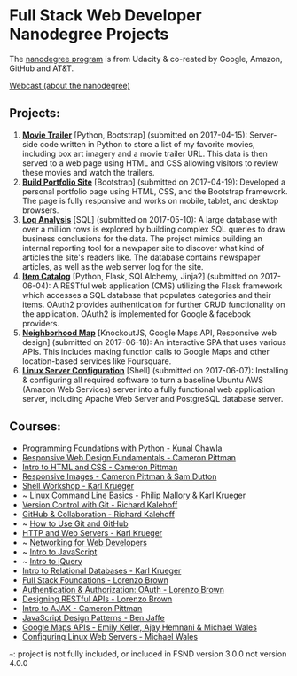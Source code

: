 # Full Stack Web Developer Nanodegree Projects
The [nanodegree program](https://www.udacity.com/course/full-stack-web-developer-nanodegree--nd004) is from Udacity & co-reated by Google, Amazon, GitHub and AT&T.

[Webcast (about the nanodegree)](https://github.com/udacity/ipnd-webcasts/tree/master/Intro-To-Other-Nanodegrees/Full-Stack-Web-Developer)


## Projects:
1. [**Movie Trailer**](https://hossam-magdy.github.io/fsnd-projects/1.MovieTrailer) [Python, Bootstrap] (submitted on 2017-04-15): Server-side code written in Python to store a list of my favorite movies, including box art imagery and a movie trailer URL. This data is then served to a web page using HTML and CSS allowing visitors to review these movies and watch the trailers.
2. [**Build Portfolio Site**](https://hossam-magdy.github.io/fsnd-projects/2.BuildPortfolioSite) [Bootstrap] (submitted on 2017-04-19): Developed a personal portfolio page using HTML, CSS, and the Bootstrap framework. The page is fully responsive and works on mobile, tablet, and desktop browsers.
3. [**Log Analysis**](https://hossam-magdy.github.io/fsnd-projects/3.LogAnalysis) [SQL] (submitted on 2017-05-10): A  large database with over a million rows is explored by building complex SQL queries to draw business conclusions for the data. The project mimics building an internal reporting tool for a newpaper site to discover what kind of articles the site's readers like. The database contains newspaper articles, as well as the web server log for the site.
4. [**Item Catalog**](https://hossam-magdy.github.io/fsnd-projects/4.ItemCatalog) [Python, Flask, SQLAlchemy, Jinja2] (submitted on 2017-06-04): A RESTful web application (CMS) utilizing the Flask framework which accesses a SQL database that populates categories and their items. OAuth2 provides authentication for further CRUD functionality on the application. OAuth2 is implemented for Google & facebook providers.
5. [**Neighborhood Map**](https://hossam-magdy.github.io/fsnd-projects/5.NeighborhoodMap) [KnockoutJS, Google Maps API, Responsive web design] (submitted on 2017-06-18): An interactive SPA that uses various APIs. This includes making function calls to Google Maps and other location-based services like Foursquare.
6. [**Linux Server Configuration**](https://hossam-magdy.github.io/fsnd-projects/6.LinuxServerConfiguration) [Shell] (submitted on 2017-06-07): Installing & configuring all required software to turn a baseline Ubuntu AWS (Amazon Web Services) server into a fully functional web application server, including Apache Web Server and PostgreSQL database server.


## Courses:
- [Programming Foundations with Python - Kunal Chawla](https://www.udacity.com/course/programming-foundations-with-python--ud036)
- [Responsive Web Design Fundamentals - Cameron Pittman](https://www.udacity.com/course/responsive-web-design-fundamentals--ud893)
- [Intro to HTML and CSS - Cameron Pittman](https://www.udacity.com/course/intro-to-html-and-css--ud304)
- [Responsive Images - Cameron Pittman & Sam Dutton](https://www.udacity.com/course/responsive-images--ud882)
- [Shell Workshop - Karl Krueger](https://www.udacity.com/course/shell-workshop--ud206)
- ~ [Linux Command Line Basics - Philip Mallory & Karl Krueger](https://www.udacity.com/course/linux-command-line-basics--ud595)
- [Version Control with Git - Richard Kalehoff](https://www.udacity.com/course/version-control-with-git--ud123)
- [GitHub & Collaboration - Richard Kalehoff](https://www.udacity.com/course/github-collaboration--ud456)
- ~ [How to Use Git and GitHub](https://www.udacity.com/course/how-to-use-git-and-github--ud775)
- [HTTP and Web Servers - Karl Krueger](https://www.udacity.com/course/http-web-servers--ud303)
- ~ [Networking for Web Developers](https://www.udacity.com/course/networking-for-web-developers--ud256)
- ~ [Intro to JavaScript](https://www.udacity.com/course/intro-to-javascript--ud803)
- ~ [Intro to jQuery](https://www.udacity.com/course/intro-to-jquery--ud245)
- [Intro to Relational Databases - Karl Krueger](https://www.udacity.com/course/intro-to-relational-databases--ud197)
- [Full Stack Foundations - Lorenzo Brown](https://www.udacity.com/course/full-stack-foundations--ud088)
- [Authentication & Authorization: OAuth - Lorenzo Brown](https://www.udacity.com/course/authentication-authorization-oauth--ud330)
- [Designing RESTful APIs - Lorenzo Brown](https://www.udacity.com/course/designing-restful-apis--ud388)
- [Intro to AJAX - Cameron Pittman](https://www.udacity.com/course/intro-to-ajax--ud110)
- [JavaScript Design Patterns - Ben Jaffe](https://www.udacity.com/course/javascript-design-patterns--ud989)
- [Google Maps APIs - Emily Keller, Ajay Hemnani & Michael Wales](https://www.udacity.com/course/google-maps-apis--ud864)
- [Configuring Linux Web Servers - Michael Wales](https://www.udacity.com/course/configuring-linux-web-servers--ud299)

`~`: project is not fully included, or included in FSND version 3.0.0 not version 4.0.0
